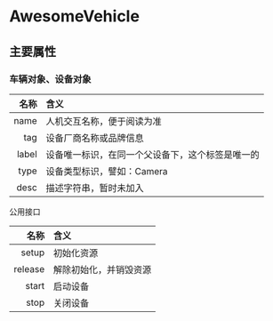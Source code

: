# AwesomeVehicle

## 主要属性

### 车辆对象、设备对象

|名称|含义|
|-:|:-|
|name|人机交互名称，便于阅读为准|
|tag|设备厂商名称或品牌信息|
|label|设备唯一标识，在同一个父设备下，这个标签是唯一的|
|type|设备类型标识，譬如：Camera|
|desc|描述字符串，暂时未加入|

公用接口

|名称|含义|
|-:|:-|
|setup|初始化资源|
|release|解除初始化，并销毁资源|
|start|启动设备|
|stop|关闭设备|

